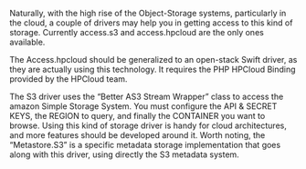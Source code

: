 Naturally, with the high rise of the Object-Storage systems, particularly in the cloud, a couple of drivers may help you in getting access to this kind of storage. Currently access.s3 and access.hpcloud are the only ones available.

The Access.hpcloud should be generalized to an open-stack Swift driver, as they are actually using this technology. It requires the PHP HPCloud Binding provided by the HPCloud team.

The S3 driver uses the “Better AS3 Stream Wrapper” class to access the amazon Simple Storage System. You must configure the  API & SECRET KEYS, the REGION to query, and finally the CONTAINER you want to browse. Using this kind of storage driver is handy for cloud architectures, and more features should be developed around it. Worth noting, the “Metastore.S3” is a specific metadata storage implementation that goes along with this driver, using directly the S3 metadata system.